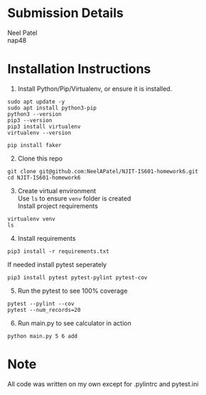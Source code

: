 # Submission Details

Neel Patel\
nap48

# Installation Instructions

1. Install Python/Pip/Virtualenv, or ensure it is installed. 
```
sudo apt update -y
sudo apt install python3-pip
python3 --version
pip3 --version
pip3 install virtualenv
virtualenv --version
```
```
pip install faker
```


2. Clone this repo
```
git clone git@github.com:NeelAPatel/NJIT-IS601-homework6.git
cd NJIT-IS601-homework6
```

3. Create virtual environment\
Use `ls` to ensure `venv` folder is created\
Install project requirements
```
virtualenv venv
ls
```
4. Install requirements
```
pip3 install -r requirements.txt
```
If needed install pytest seperately
```
pip3 install pytest pytest-pylint pytest-cov
```

5. Run the pytest to see 100% coverage
```
pytest --pylint --cov
pytest --num_records=20
```

6. Run main.py to see calculator in action
```
python main.py 5 6 add
```

# Note
All code was written on my own except for .pylintrc and pytest.ini



